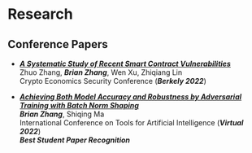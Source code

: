# Research

## Conference Papers

+ [___A Systematic Study of Recent Smart Contract Vulnerabilities___](https://github.com/NioTheFirst/Research/files/10003923/CESC.pdf)  
  Zhuo Zhang, ___Brian Zhang___, Wen Xu, Zhiqiang Lin  
  Crypto Economics Security Conference (___Berkely 2022___)
  
+ [___Achieving Both Model Accuracy and Robustness by Adversarial Training with Batch Norm Shaping___](https://github.com/NioTheFirst/Research/files/10003948/ICTAI_2022_paper_6076.1.pdf)  
  ___Brian Zhang___, Shiqing Ma  
  International Conference on Tools for Artificial Intelligence (___Virtual 2022___)  
  ___Best Student Paper Recognition___
  
  

